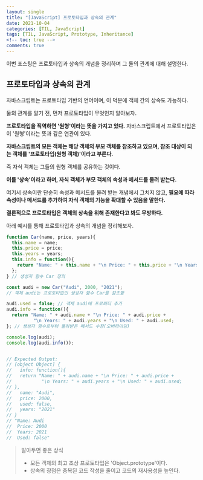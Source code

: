 ```yaml
---
layout: single
title: "[JavaScript] 프로토타입과 상속의 관계"
date: 2021-10-04
categories: [TIL, JavaScript]
tags: [TIL, JavaScript, Prototype, Inheritance]
<!-- toc: true -->
comments: true
---
```



이번 포스팅은 프로토타입과 상속의 개념을 정리하며 그 둘의 관계에 대해 설명한다.  

## 프로토타입과 상속의 관계
자바스크립트는 프로토타입 기반의 언어이며, 이 덕분에 객체 간의 상속도 가능하다.

둘의 관계를 알기 전, 먼저 프로토타입이 무엇인지 알아보자.

**프로토타입을 직역하면 '원형'이라는 뜻을 가지고 있다.** 자바스크립트에서 프로토타입은 이 '원형'이라는 뜻과 깊은 연관이 있다.

**자바스크립트의 모든 객체는 해당 객체의 부모 객체를 참조하고 있으며, 참조 대상이 되는 객체를 '프로토타입(원형 객체)'이라고 부른다.**

즉 자식 객체는 그들의 원형 객체를 공유하는 것이다. 

**이를 '상속'이라고 하며, 자식 객체가 부모 객체의 속성과 메서드를 물려 받는다.** 

여기서 상속이란 단순히 속성과 메서드를 물려 받는 개념에서 그치지 않고, **필요에 따라 속성이나 메서드를 추가하여 자식 객체의 기능을 확대할 수 있음을 말한다.**

**결론적으로 프로토타입은 객체의 상속을 위해 존재한다고 봐도 무방하다.** 


아래 예시를 통해 프로토타입과 상속의 개념을 정리해보자.
```javascript
function Car(name, price, years){
  this.name = name;
  this.price = price;
  this.years = years;
  this.info = function(){
    return "Name: " + this.name + "\n Price: " + this.price + "\n Years: " + this.years;
  };
} // 생성자 함수 Car 정의

const audi = new Car("Audi", 2000, "2021"); 
// 객체 audi는 프로토타입인 생성자 함수 Car를 참조함

audi.used = false; // 객체 audi에 프로퍼티 추가
audi.info = function(){
  return "Name: " + audi.name + "\n Price: " + audi.price + 
          "\n Years: " + audi.years + "\n Used: " + audi.used;
}; // 생성자 함수로부터 물려받은 메서드 수정(오버라이딩)

console.log(audi);
console.log(audi.info());


// Expected Output:
// [object Object] {
//   info: function(){
//   return "Name: " + audi.name + "\n Price: " + audi.price + 
//           "\n Years: " + audi.years + "\n Used: " + audi.used;
// },
//   name: "Audi",
//   price: 2000,
//   used: false,
//   years: "2021"
// }
// "Name: Audi
//  Price: 2000
//  Years: 2021
//  Used: false"
```


> 알아두면 좋은 상식
> - 모든 객체의 최고 조상 프로토타입은 'Object.prototype'이다.
> - 상속의 장점은 중복된 코드 작성을 줄이고 코드의 재사용성을 높인다.
